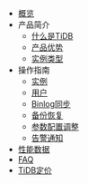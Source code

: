 
* [概览](/tidb/README)
* 产品简介
    * [什么是TiDB](/tidb/introduction/concept)
    * [产品优势](/tidb/introduction/advantages)
    * [实例类型](/tidb/introduction/instancetype)
* 操作指南
    * [实例](/tidb/guide/instance)
    * [用户](/tidb/guide/user)
    * [Binlog同步](/tidb/guide/binlog)
    * [备份恢复](/tidb/guide/backup)
    * [参数配置调整](/tidb/guide/configure)
    * [告警通知](/tidb/guide/monitor)
* [性能数据](/tidb/capacity)    
* [FAQ](/tidb/faq)
* [TiDB定价](/tidb/price)


    





